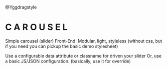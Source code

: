 @Yggdragstyle

# C A R O U S E L

Simple carousel (slider) Front-End.
Modular, light, styleless (without css, but if you need you can pickup the basic demo stylesheet)

Use a configurable data attribute or classname for driven your slider
Or, use a basic JS/JSON configuration. (basically, use it for override)
